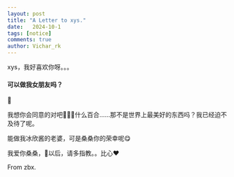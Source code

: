 ```yaml
---
layout: post
title: "A Letter to xys."
date:   2024-10-1
tags: [notice]
comments: true
author: Vichar_rk
---
```



xys，我好喜欢你呀。。。

#### 可以做我女朋友吗？

🫣

我想你会同意的对吧🤗🤗🤗什么百合......那不是世界上最美好的东西吗？我已经迫不及待了呢。

能做我冰欣酱的老婆，可是桑桑你的荣幸呢😋

我爱你桑桑，🥹以后，请多指教。。比心❤

From zbx.

